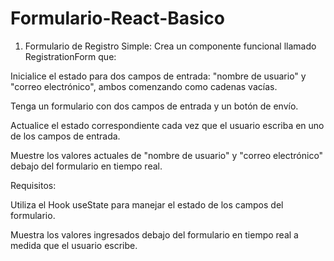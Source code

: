 # Formulario-React-Basico
1. Formulario de Registro Simple:
Crea un componente funcional llamado RegistrationForm que:

Inicialice el estado para dos campos de entrada: "nombre de usuario" y "correo electrónico", ambos comenzando como cadenas vacías.

Tenga un formulario con dos campos de entrada y un botón de envío.

Actualice el estado correspondiente cada vez que el usuario escriba en uno de los campos de entrada.

Muestre los valores actuales de "nombre de usuario" y "correo electrónico" debajo del formulario en tiempo real.

Requisitos:

Utiliza el Hook useState para manejar el estado de los campos del formulario.

Muestra los valores ingresados debajo del formulario en tiempo real a medida que el usuario escribe.
